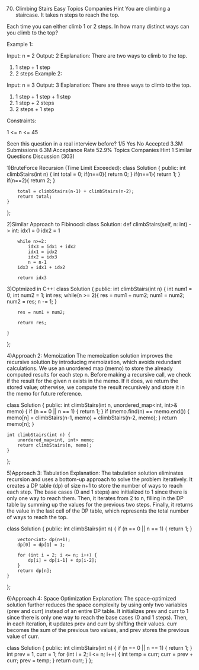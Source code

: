 70. Climbing Stairs
Easy
Topics
Companies
Hint
You are climbing a staircase. It takes n steps to reach the top.

Each time you can either climb 1 or 2 steps. In how many distinct ways can you climb to the top?

 

Example 1:

Input: n = 2
Output: 2
Explanation: There are two ways to climb to the top.
1. 1 step + 1 step
2. 2 steps
Example 2:

Input: n = 3
Output: 3
Explanation: There are three ways to climb to the top.
1. 1 step + 1 step + 1 step
2. 1 step + 2 steps
3. 2 steps + 1 step
 

Constraints:

1 <= n <= 45

Seen this question in a real interview before?
1/5
Yes
No
Accepted
3.3M
Submissions
6.3M
Acceptance Rate
52.9%
Topics
Companies
Hint 1
Similar Questions
Discussion (303)

1)BruteForce Recursion (Time Limit Exceeded):
class Solution {
public:
    int climbStairs(int n) {
        int total = 0;
        if(n==0){
            return 0;
        }
        if(n==1){
            return 1;
        }
        if(n==2){
            return 2;
        }
        
        total = climbStairs(n-1) + climbStairs(n-2);
        return total;
    }
};

2)Similar Approach to Fibinocci:
class Solution:
    def climbStairs(self, n: int) -> int:
        idx1 = 0
        idx2 = 1

        while n>=2:
            idx3 = idx1 + idx2
            idx1 = idx2
            idx2 = idx3
            n = n-1
        idx3 = idx1 + idx2

        return idx3

3)Optmized in C++:
class Solution {
public:
    int climbStairs(int n) {
        int num1 = 0;
        int num2 = 1;
        int res;
        while(n >= 2){
            res = num1 + num2;
            num1 = num2;
            num2 = res;
            n -= 1;
        }

        res = num1 + num2;

        return res;

    }
};

4)Approach 2: Memoization
The memoization solution improves the recursive solution by introducing memoization, which avoids redundant calculations. We use an unordered map (memo) to store the already computed results for each step n. Before making a recursive call, we check if the result for the given n exists in the memo. If it does, we return the stored value; otherwise, we compute the result recursively and store it in the memo for future reference.

class Solution {
public:
    int climbStairs(int n, unordered_map<int, int>& memo) {
        if (n == 0 || n == 1) {
            return 1;
        }
        if (memo.find(n) == memo.end()) {
            memo[n] = climbStairs(n-1, memo) + climbStairs(n-2, memo);
        }
        return memo[n];
    }

    int climbStairs(int n) {
        unordered_map<int, int> memo;
        return climbStairs(n, memo);
    }
};

5)Approach 3: Tabulation
Explanation: The tabulation solution eliminates recursion and uses a bottom-up approach to solve the problem iteratively. It creates a DP table (dp) of size n+1 to store the number of ways to reach each step. The base cases (0 and 1 steps) are initialized to 1 since there is only one way to reach them. Then, it iterates from 2 to n, filling in the DP table by summing up the values for the previous two steps. Finally, it returns the value in the last cell of the DP table, which represents the total number of ways to reach the top.

class Solution {
public:
    int climbStairs(int n) {
        if (n == 0 || n == 1) {
            return 1;
        }

        vector<int> dp(n+1);
        dp[0] = dp[1] = 1;
        
        for (int i = 2; i <= n; i++) {
            dp[i] = dp[i-1] + dp[i-2];
        }
        return dp[n];
    }
};

6)Approach 4: Space Optimization
Explanation: The space-optimized solution further reduces the space complexity by using only two variables (prev and curr) instead of an entire DP table. It initializes prev and curr to 1 since there is only one way to reach the base cases (0 and 1 steps). Then, in each iteration, it updates prev and curr by shifting their values. curr becomes the sum of the previous two values, and prev stores the previous value of curr.

class Solution {
public:
    int climbStairs(int n) {
        if (n == 0 || n == 1) {
            return 1;
        }
        int prev = 1, curr = 1;
        for (int i = 2; i <= n; i++) {
            int temp = curr;
            curr = prev + curr;
            prev = temp;
        }
        return curr;
    }
};